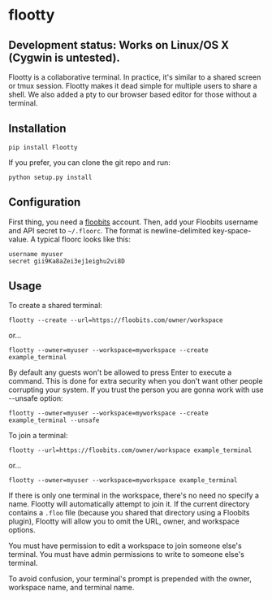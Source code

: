 # flootty

## Development status: Works on Linux/OS X (Cygwin is untested).

Flootty is a collaborative terminal. In practice, it's similar to a shared screen or tmux session.
Flootty makes it dead simple for multiple users to share a shell.
We also added a pty to our browser based editor for those without a terminal.


## Installation

    pip install Flootty

If you prefer, you can clone the git repo and run:

    python setup.py install


## Configuration

First thing, you need a [floobits](https://floobits.com/) account.  Then, add your Floobits username and API secret to `~/.floorc`. The format is newline-delimited key-space-value. A typical floorc looks like this:

    username myuser
    secret gii9Ka8aZei3ej1eighu2vi8D


## Usage

To create a shared terminal:

    flootty --create --url=https://floobits.com/owner/workspace

or...

    flootty --owner=myuser --workspace=myworkspace --create example_terminal

By default any guests won't be allowed to press Enter to execute a command. This is done for extra security when you don't want other people corrupting your system.
If you trust the person you are gonna work with use --unsafe option:
    
    flootty --owner=myuser --workspace=myworkspace --create example_terminal --unsafe

To join a terminal:

    flootty --url=https://floobits.com/owner/workspace example_terminal

or...

    flootty --owner=myuser --workspace=myworkspace example_terminal

If there is only one terminal in the workspace, there's no need no specify a name. Flootty will automatically attempt to join it. If the current directory contains a `.floo` file (because you shared that directory using a Floobits plugin), Flootty will allow you to omit the URL, owner, and workspace options.

You must have permission to edit a workspace to join someone else's terminal. You must have admin permissions to write to someone else's terminal.

To avoid confusion, your terminal's prompt is prepended with the owner, workspace name, and terminal name.
